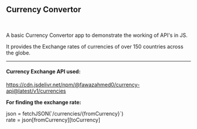 <h2>Currency Convertor</h2>
<br>
<p>A basic Currency Convertor app to demonstrate the working of API's in JS.</p>
<p>It provides the Exchange rates of currencies of over 150 countries across the globe.</p>
<hr>
<h4>Currency Exchange API used:</h4>
<a href="https://cdn.jsdelivr.net/npm/@fawazahmed0/currency-api@latest/v1/currencies">https://cdn.jsdelivr.net/npm/@fawazahmed0/currency-api@latest/v1/currencies</a>
<br>
<p><b>For finding the exchange rate:</b></p>
<p>json = fetchJSON(`/currencies/{fromCurrency}`) <br>
rate = json[fromCurrency][toCurrency]</p>
